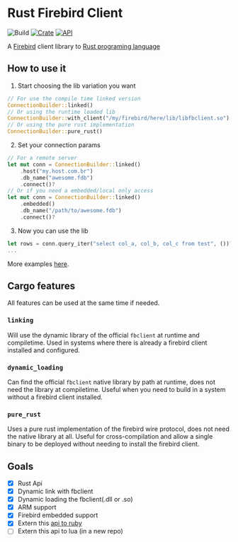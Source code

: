 # Rust Firebird Client 

![Build](https://github.com/fernandobatels/rsfbclient/workflows/testing_changes/badge.svg)
[![Crate](https://img.shields.io/crates/v/rsfbclient.svg)](https://crates.io/crates/rsfbclient)
[![API](https://docs.rs/rsfbclient/badge.svg)](https://docs.rs/rsfbclient)

A [Firebird](firebirdsql.org/) client library to [Rust programing language](rust-lang.org/)

## How to use it

1. Start choosing the lib variation you want
```rust
// For use the compile time linked version
ConnectionBuilder::linked()
// Or using the runtime loaded lib
ConnectionBuilder::with_client("/my/firebird/here/lib/libfbclient.so")
// Or using the pure rust implementation
ConnectionBuilder::pure_rust()
```

2. Set your connection params
```rust
// For a remote server
let mut conn = ConnectionBuilder::linked()
    .host("my.host.com.br")
    .db_name("awesome.fdb")
    .connect()?
// Or if you need a embedded/local only access
let mut conn = ConnectionBuilder::linked()
    .embedded()
    .db_name("/path/to/awesome.fdb")
    .connect()?
```

3. Now you can use the lib
```rust
let rows = conn.query_iter("select col_a, col_b, col_c from test", ())?;
...
```

More examples [here](https://github.com/fernandobatels/rsfbclient/tree/master/examples).

## Cargo features
All features can be used at the same time if needed.

### `linking`
Will use the dynamic library of the official `fbclient` at runtime and compiletime. Used in systems where there is already a firebird client installed and configured.
### `dynamic_loading`
Can find the official `fbclient` native library by path at runtime, does not need the library at compiletime. Useful when you need to build in a system without a firebird client installed.
### `pure_rust`
Uses a pure rust implementation of the firebird wire protocol, does not need the native library at all. Useful for cross-compilation and allow a single binary to be deployed without needing to install the firebird client.

## Goals 

- [x] Rust Api
- [x] Dynamic link with fbclient
- [x] Dynamic loading the fbclient(.dll or .so)
- [x] ARM support
- [x] Firebird embedded support
- [x] Extern this [api to ruby](https://github.com/fernandobatels/rbfbclient)
- [ ] Extern this api to lua (in a new repo)
